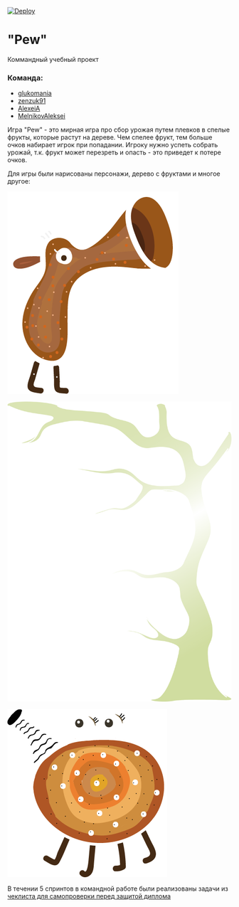 [![Deploy](https://github.com/tbilisi-student-team/game/actions/workflows/deploy.yml/badge.svg)](https://github.com/tbilisi-student-team/game/actions/workflows/deploy.yml)
# "Pew"

Коммандный учебный проект

### Команда:

* [glukomania](https://github.com/glukomania)
* [zenzuk91](https://github.com/zenzuk91)
* [AlexeiA](https://github.com/AlexeiA)
* [MelnikovAleksei](https://github.com/MelnikovAleksei)

Игра "Pew" - это мирная игра про сбор урожая путем плевков в спелые фрукты, которые растут на дереве. Чем спелее фрукт, тем больше очков набирает игрок при попадании. Игроку нужно успеть собрать урожай, т.к. фрукт может перезреть и опасть - это приведет к потере очков. 

Для игры были нарисованы персонажи, дерево с фруктами и многое другое:

![персонаж из игры "Pew"](./public/buddy-1.png)

![дерево из игры "Pew"](./public/tree.png)

![персонаж из игры "Pew"](./public/buddy-2-otr.png)

В течении 5 спринтов в командной работе были реализованы задачи из [чеклиста для самопроверки перед защитой диплома](https://github.com/tbilisi-student-team/game/issues/98)
